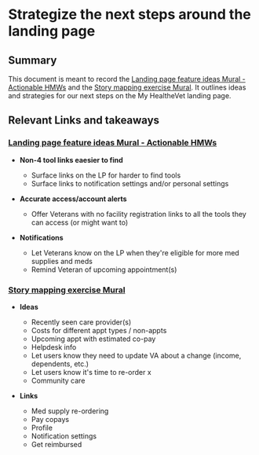 # Strategize the next steps around the landing page

## Summary

This document is meant to record the [Landing page feature ideas Mural - Actionable HMWs](https://app.mural.co/t/departmentofveteransaffairs9999/m/departmentofveteransaffairs9999/1710953657694/ddfcad42ffa0af5e22ebeee9db17867436513217?sender=u24af215c7d9bf806b8545488) and the [Story mapping exercise Mural](https://app.mural.co/t/departmentofveteransaffairs9999/m/departmentofveteransaffairs9999/1717089151048/931c1950a57f2e6c5a7bb3f826dc729950bbb966?sender=u24af215c7d9bf806b8545488). It outlines ideas and strategies for our next steps on the My HealtheVet landing page.

## Relevant Links and takeaways 

### [Landing page feature ideas Mural - Actionable HMWs](https://app.mural.co/t/departmentofveteransaffairs9999/m/departmentofveteransaffairs9999/1710953657694/ddfcad42ffa0af5e22ebeee9db17867436513217?sender=u24af215c7d9bf806b8545488)

  - **Non-4 tool links eaesier to find**
    - Surface links on the LP for harder to find tools
    - Surface links to notification settings and/or personal settings
      
  - **Accurate access/account alerts**
    - Offer Veterans with no facility registration links to all the tools they can access (or might want to)
      
  - **Notifications**
    - Let Veterans know on the LP when they're eligible for more med supplies and meds
    - Remind Veteran of upcoming appointment(s)
 
### [Story mapping exercise Mural](https://app.mural.co/t/departmentofveteransaffairs9999/m/departmentofveteransaffairs9999/1717089151048/931c1950a57f2e6c5a7bb3f826dc729950bbb966?sender=u24af215c7d9bf806b8545488)

 - **Ideas**
   - Recently seen care provider(s)
   - Costs for different appt types / non-appts
   - Upcoming appt with estimated co-pay
   - Helpdesk info
   - Let users know they need to update VA about a change (income, dependents, etc.)
   - Let users know it's time to re-order x
   - Community care
     
 - **Links**
   - Med supply re-ordering
   - Pay copays
   - Profile
   - Notification settings
   - Get reimbursed
